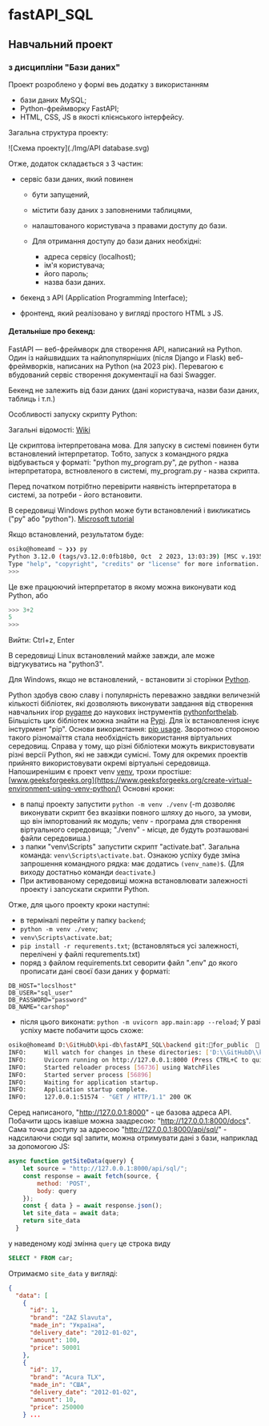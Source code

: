 # fastAPI_SQL

## Навчальний проект 

### з дисципліни "Бази даних"

Проект розроблено у формі веь додатку з використанням  
 - бази даних MySQL;
 - Python-фреймворку FastAPI;
 - HTML, CSS, JS в якості клієнського інтерфейсу.

Загальна структура проекту:

![Схема проекту](./Img/API database.svg)

Отже, додаток складається з 3 частин:

-   сервіс бази даних, який повинен
    - бути запущений, 
    - містити базу даних з заповненими таблицями,
    - налаштованого користувача з правами доступу до бази.

    - Для отримання доступу до бази даних необхідні:
        - адреса сервісу (localhost);
        - ім'я користувача;
        - його пароль;
        - назва бази даних.

- бекенд з API (Application Programming Interface);
- фронтенд, який реалізовано у вигляді простого HTML з JS.

#### Детальніше про бекенд:

FastAPI — веб-фреймворк для створення API, написаний на Python. Один із найшвидших та найпопулярніших 
(після Django и Flask) веб-фреймворків, написаних на Python (на 2023 рік).
Перевагою є вбудований сервіс створення документації на базі Swagger.

Бекенд не залежить від бази даних (дані користувача, назви бази даних, таблиць і т.п.)

Особливості запуску скрипту Python:

Загальні відомості: [Wiki](https://uk.wikipedia.org/wiki/Python)

Це скриптова інтерпретована мова. Для запуску в системі повинен бути встановлений інтерпретатор. Тобто,
запуск з командного рядка відбувається у форматі: "python my_program.py", де python - назва інтерпретатора, 
встновленого в системі, my_program.py - назва скрипта.

Перед початком потрібтно перевірити наявність інтерпретатора в системі, за потреби - його встановити.

В середовищі Windows python може бути встановлений і викликатись ("py" або "python").
[Microsoft tutorial](https://learn.microsoft.com/en-us/windows/python/beginners#hello-world-tutorial-for-some-python-basics)

Якщо встановлений, результатом буде:
```bash
osiko@homeamd ~ ❯❯❯ py
Python 3.12.0 (tags/v3.12.0:0fb18b0, Oct  2 2023, 13:03:39) [MSC v.1935 64 bit (AMD64)] on win32
Type "help", "copyright", "credits" or "license" for more information.
>>>
```
Це вже працюючий інтерпретатор в якому можна виконувати код Python, або
```python
>>> 3+2
5
>>>
```
Вийти: Ctrl+z, Enter

В середовищі Linux встановлений майже завжди, але може відгукуватись на "python3".

Для Windows, якщо не встановлений, - встановити зі сторінки [Python](https://www.python.org/downloads/).

Python здобув свою славу і популярність переважно завдяки величезній кількості бібліотек, 
які дозволяють виконувати завдання від створення навчальних ігор [pygame](https://www.pygame.org/docs/) 
до наукових інструментів [pythonforthelab](https://pythonforthelab.com/).
Більшість цих бібліотек можна знайти на [Pypi](https://pypi.org/). Для їх встановлення існує інстурмент "pip".
Основи використання: [pip usage](https://pip.pypa.io/en/stable/user_guide/).
Зворотною стороною такого різномаїття стала необхідність використання віртуальних середовищ. Справа у тому, 
що різні бібліотеки можуть викристовувати різні версії Python, які не завжди сумісні. Тому для окремих 
проектів прийнято використовувати окремі віртуальні середовища.
Напоширенішим  є проект venv [venv](https://docs.python.org/3/library/venv.html), 
трохи простіше: [www.geeksforgeeks.org](https://www.geeksforgeeks.org/create-virtual-environment-using-venv-python/)
Основні кроки:
- в папці проекту запустити ```python -m venv ./venv``` (-m дозволяє виконувати скрипт без вказівки повного шляху 
до нього, за умови, що він імпортований як модуль; venv - програма для створення віртуального середовища; 
"./venv" - місце, де будуть розташовані файли середовиша.)
- з папки "venv\Scripts" запустити скрипт "activate.bat". Загальна команда: ```venv\Scripts\activate.bat```.
Ознакою успіху буде зміна запрошення командного рядка: має додатись ```(venv_name)$```. 
(Для виходу достатньо команди ```deactivate```.)
- При активованому середовищі можна встановлювати залежності проекту і запсускати скрипти Python.

Отже, для цього проекту кроки наступні:
- в терміналі перейти у папку ```backend```;
- ```python -m venv ./venv```;
- ```venv\Scripts\activate.bat```;
- ```pip install -r requrements.txt```; (встановляться усі залежності, перелічені у файлі requrements.txt)
- поряд з файлом requirements.txt севорити файл ".env" до якого прописати дані своєї бази даних у форматі:
```dotenv
DB_HOST="locslhost"
DB_USER="sql_user"
DB_PASSWORD="password"
DB_NAME="carshop"
```
- після цього виконати: ```python -m uvicorn app.main:app --reload```; 
У разі успіху маєте побачити щось схоже:
```bash
osiko@homeamd D:\GitHubD\kpi-db\fastAPI_SQL\backend git:for_public   backend 3.11.4 ❯❯❯ python -m uvicorn app.main:app --reload 
INFO:     Will watch for changes in these directories: ['D:\\GitHubD\\kpi-db\\fastAPI_SQL\\backend']
INFO:     Uvicorn running on http://127.0.0.1:8000 (Press CTRL+C to quit)
INFO:     Started reloader process [56736] using WatchFiles
INFO:     Started server process [56896]
INFO:     Waiting for application startup.
INFO:     Application startup complete.
INFO:     127.0.0.1:51574 - "GET / HTTP/1.1" 200 OK
```
Серед написаного, "http://127.0.0.1:8000" - це базова адреса API. Побачити щось ікавіше можна заадресою:
"http://127.0.0.1:8000/docs". Сама точка доступу за адресою "http://127.0.0.1:8000/api/sql/"  - надсилаючи 
сюди sql запити, можна отримувати дані з бази, наприклад за допомогою JS:
```javascript
async function getSiteData(query) {
    let source = "http://127.0.0.1:8000/api/sql/";
    const response = await fetch(source, {
        method: 'POST',
        body: query
    });
    const { data } = await response.json();
    let site_data = await data;
    return site_data
  }
```
у наведеному коді змінна ```query``` це строка виду 
```sql 
SELECT * FROM car;
```
Отримаємо ```site_data```  у вигляді:
```json
{
  "data": [
    {
      "id": 1,
      "brand": "ZAZ Slavuta",
      "made_in": "Україна",
      "delivery_date": "2012-01-02",
      "amount": 100,
      "price": 50001
    },
    {
      "id": 17,
      "brand": "Acura TLX",
      "made_in": "США",
      "delivery_date": "2012-01-02",
      "amount": 10,
      "price": 250000
    } ...
```